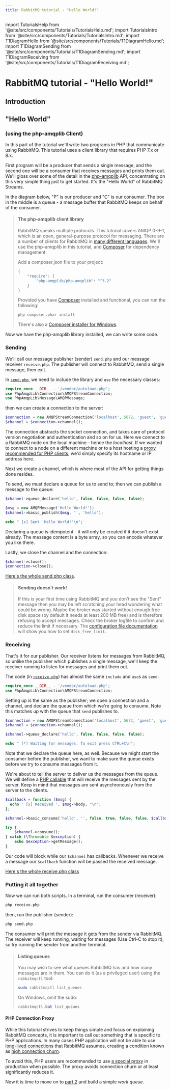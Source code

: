 ```yaml
---
title: RabbitMQ tutorial - "Hello World!"
---
```

<!--
Copyright (c) 2005-2024 Broadcom. All Rights Reserved. The term "Broadcom" refers to Broadcom Inc. and/or its subsidiaries.

All rights reserved. This program and the accompanying materials
are made available under the terms of the under the Apache License,
Version 2.0 (the "License”); you may not use this file except in compliance
with the License. You may obtain a copy of the License at

https://www.apache.org/licenses/LICENSE-2.0

Unless required by applicable law or agreed to in writing, software
distributed under the License is distributed on an "AS IS" BASIS,
WITHOUT WARRANTIES OR CONDITIONS OF ANY KIND, either express or implied.
See the License for the specific language governing permissions and
limitations under the License.
-->

import TutorialsHelp from '@site/src/components/Tutorials/TutorialsHelp.md';
import TutorialsIntro from '@site/src/components/Tutorials/TutorialsIntro.md';
import T1DiagramHello from '@site/src/components/Tutorials/T1DiagramHello.md';
import T1DiagramSending from '@site/src/components/Tutorials/T1DiagramSending.md';
import T1DiagramReceiving from '@site/src/components/Tutorials/T1DiagramReceiving.md';

# RabbitMQ tutorial - "Hello World!"

## Introduction

<TutorialsHelp/>
<TutorialsIntro/>

## "Hello World"
### (using the php-amqplib Client)

In this part of the tutorial we'll write two programs in PHP
that communicate using RabbitMQ. This tutorial uses a client library
that requires PHP 7.x or 8.x.

First program will be a producer that sends a single message, and the second one will be a consumer that receives
messages and prints them out.  We'll gloss over some of the detail in
the [php-amqplib](https://github.com/php-amqplib/php-amqplib) API, concentrating on this very simple thing just to get
started.  It's the "Hello World" of RabbitMQ Streams.

In the diagram below, "P" is our producer and "C" is our consumer. The
box in the middle is a queue - a message buffer that RabbitMQ keeps
on behalf of the consumer.

<T1DiagramHello/>

> #### The php-amqplib client library
>
> RabbitMQ speaks multiple protocols. This tutorial covers AMQP 0-9-1, which is an open,
> general-purpose protocol for messaging. There are a number of clients
> for RabbitMQ in [many different
> languages](/client-libraries/devtools). We'll
> use the php-amqplib in this tutorial, and [Composer](https://getcomposer.org/doc/00-intro.md)
> for dependency management.
>
> Add a composer.json file to your project:
>
> ```javascript
> {
>     "require": {
>         "php-amqplib/php-amqplib": "^3.2"
>     }
> }
> ```
>
>Provided you have [Composer](https://getcomposer.org/doc/00-intro.md) installed and functional,
>you can run the following:
>
> ```bash
> php composer.phar install
> ```
>
>There's also a [Composer installer for Windows](https://github.com/composer/windows-setup).

Now we have the php-amqplib library installed, we can write some
code.

### Sending

<T1DiagramSending/>

We'll call our message publisher (sender) `send.php` and our message receiver
`receive.php`.  The publisher will connect to RabbitMQ, send a single message,
then exit.

In
[`send.php`](https://github.com/rabbitmq/rabbitmq-tutorials/blob/main/php/send.php),
we need to include the library and `use` the necessary classes:

```php
require_once __DIR__ . '/vendor/autoload.php';
use PhpAmqpLib\Connection\AMQPStreamConnection;
use PhpAmqpLib\Message\AMQPMessage;
```

then we can create a connection to the server:

```php
$connection = new AMQPStreamConnection('localhost', 5672, 'guest', 'guest');
$channel = $connection->channel();
```

The connection abstracts the socket connection, and takes care of
protocol version negotiation and authentication and so on for us. Here
we connect to a RabbitMQ node on the local machine - hence the
_localhost_. If we wanted to connect to a node on a different
machine or to a host hosting a [proxy recommended for PHP clients](https://github.com/cloudamqp/amqproxy),
we'd simply specify its hostname or IP address here.

Next we create a channel, which is where most of the API for getting
things done resides.

To send, we must declare a queue for us to send to; then we can publish a message
to the queue:

```php
$channel->queue_declare('hello', false, false, false, false);

$msg = new AMQPMessage('Hello World!');
$channel->basic_publish($msg, '', 'hello');

echo " [x] Sent 'Hello World!'\n";
```

Declaring a queue is idempotent - it will only be created if it doesn't
exist already. The message content is a byte array, so you can encode
whatever you like there.

Lastly, we close the channel and the connection:

```php
$channel->close();
$connection->close();
```

[Here's the whole send.php
class](https://github.com/rabbitmq/rabbitmq-tutorials/blob/main/php/send.php).

> #### Sending doesn't work!
>
> If this is your first time using RabbitMQ and you don't see the "Sent"
> message then you may be left scratching your head wondering what could
> be wrong. Maybe the broker was started without enough free disk space
> (by default it needs at least 200 MB free) and is therefore refusing to
> accept messages. Check the broker logfile to confirm and reduce the
> limit if necessary. The <a
> href="../configure#config-items">configuration
> file documentation</a> will show you how to set <code>disk_free_limit</code>.


### Receiving

That's it for our publisher.  Our receiver listens for messages from
RabbitMQ, so unlike the publisher which publishes a single message, we'll
keep the receiver running to listen for messages and print them out.

<T1DiagramReceiving/>

The code (in [`receive.php`](https://github.com/rabbitmq/rabbitmq-tutorials/blob/main/php/receive.php)) has almost the same
`include` and `use`s as `send`:

```php
require_once __DIR__ . '/vendor/autoload.php';
use PhpAmqpLib\Connection\AMQPStreamConnection;
```

Setting up is the same as the publisher; we open a connection and a
channel, and declare the queue from which we're going to consume.
Note this matches up with the queue that `send` publishes to.

```php
$connection = new AMQPStreamConnection('localhost', 5672, 'guest', 'guest');
$channel = $connection->channel();

$channel->queue_declare('hello', false, false, false, false);

echo " [*] Waiting for messages. To exit press CTRL+C\n";
```

Note that we declare the queue here, as well. Because we might start
the consumer before the publisher, we want to make sure the queue exists
before we try to consume messages from it.

We're about to tell the server to deliver us the messages from the
queue. We will define a [PHP callable](http://www.php.net/manual/en/language.types.callable.php)
that will receive the messages sent by the server. Keep in mind
that messages are sent asynchronously from the server to the clients.

```php
$callback = function ($msg) {
  echo ' [x] Received ', $msg->body, "\n";
};

$channel->basic_consume('hello', '', false, true, false, false, $callback);

try {
    $channel->consume();
} catch (\Throwable $exception) {
    echo $exception->getMessage();
}
```

Our code will block while our `$channel` has callbacks. Whenever we receive a
message our `$callback` function will be passed the received message.

[Here's the whole receive.php class](https://github.com/rabbitmq/rabbitmq-tutorials/blob/main/php/receive.php)

### Putting it all together

Now we can run both scripts. In a terminal, run the consumer (receiver):

```bash
php receive.php
```

then, run the publisher (sender):

```bash
php send.php
```

The consumer will print the message it gets from the sender via
RabbitMQ. The receiver will keep running, waiting for messages (Use
Ctrl-C to stop it), so try running the sender from another terminal.

> #### Listing queues
>
> You may wish to see what queues RabbitMQ has and how many
> messages are in them. You can do it (as a privileged user) using the `rabbitmqctl` tool:
>
> ```bash
> sudo rabbitmqctl list_queues
> ```
>
> On Windows, omit the sudo:
> ```powershell
> rabbitmqctl.bat list_queues
> ```

#### PHP Connection Proxy

While this tutorial strives to keep things simple and focus on explaining RabbitMQ
concepts, it is important to call out something that is specific to PHP applications.
In many cases PHP application will not be able to use [long-lived connections](/docs/connections#basics)
that RabbitMQ assumes, creating a condition known as [high connection churn](/docs/connections#high-connection-churn).

To avoid this, PHP users are recommended to use [a special proxy](https://github.com/cloudamqp/amqproxy)
in production when possible. The proxy avoids connection churn or at least significantly reduces it.

Now it is time to move on to [part 2](./tutorial-two-php) and build a simple _work queue_.

